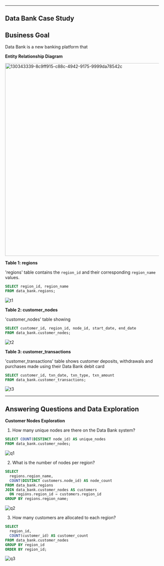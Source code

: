 ***
## Data Bank Case Study
## Business Goal
Data Bank is a new banking platform that 

**Entity Relationship Diagram**

<img width="631" alt="130343339-8c9ff915-c88c-4942-9175-9999da78542c" src="https://github.com/dannyjkim37/SQL/assets/160215128/3bd9b3e7-c0e7-40fe-a09f-3daf28360f78">


**Table 1: regions**

'regions' table contains the `region_id` and their corresponding `region_name` values.
````sql
SELECT region_id, region_name
FROM data_bank.regions;
````
![t1](https://github.com/dannyjkim37/SQL/assets/160215128/2898ec26-748f-4a5f-b753-ee018e6d2304)


**Table 2: customer_nodes**

'customer_nodes' table showing
````sql
SELECT customer_id, region_id, node_id, start_date, end_date
FROM data_bank.customer_nodes;
````
![t2](https://github.com/dannyjkim37/SQL/assets/160215128/eb5375c1-8411-47b1-a08a-13d85a386aa0)


**Table 3: customer_transactions**

'customer_transactions' table shows customer deposits, withdrawals and purchases made using their Data Bank debit card
````sql
SELECT customer_id, txn_date, txn_type, txn_amount
FROM data_bank.customer_transactions;
````
![t3](https://github.com/dannyjkim37/SQL/assets/160215128/a536bf98-53e0-497c-94fb-416e7598b6ab)


***
## Answering Questions and Data Exploration 
**Customer Nodes Exploration**
1. How many unique nodes are there on the Data Bank system?
````sql
SELECT COUNT(DISTINCT node_id) AS unique_nodes
FROM data_bank.customer_nodes;
````
![q1](https://github.com/dannyjkim37/SQL/assets/160215128/1bbac3b9-2de4-4a29-963b-045dcf9d5bf1)

2. What is the number of nodes per region?
````sql
SELECT
  regions.region_name, 
  COUNT(DISTINCT customers.node_id) AS node_count
FROM data_bank.regions
JOIN data_bank.customer_nodes AS customers
  ON regions.region_id = customers.region_id
GROUP BY regions.region_name;
````
![q2](https://github.com/dannyjkim37/SQL/assets/160215128/ccaa68dd-97b1-463e-b49c-36ebf1c3762a)

3. How many customers are allocated to each region?
````sql
SELECT 
  region_id, 
  COUNT(customer_id) AS customer_count
FROM data_bank.customer_nodes
GROUP BY region_id
ORDER BY region_id;
````
![q3](https://github.com/dannyjkim37/SQL/assets/160215128/3e3cbe64-9653-4a0b-b9a1-1a2d5427e8ca)
